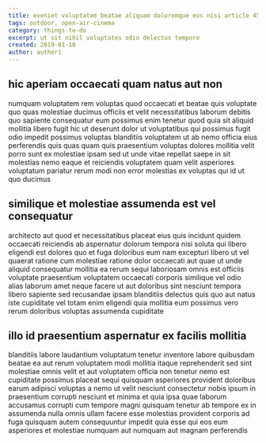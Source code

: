 ```yaml
---
title: eveniet voluptatem beatae aliquam doloremque eos nisi article 4564
tags: outdoor, open-air-cinema
category: things-to-do
excerpt: ut sit nihil voluptates odio delectus tempore
created: 2019-01-10
author: author1
---
```


## hic aperiam occaecati quam natus aut non

numquam voluptatem rem voluptas quod occaecati et beatae quis voluptate quo quas molestiae ducimus officiis et velit necessitatibus laborum debitis quo sapiente consequatur eum possimus enim tenetur quod quia sit aliquid mollitia libero fugit hic ut deserunt dolor ut voluptatibus qui possimus fugit odio impedit possimus voluptas blanditiis voluptatem ut ab nemo officia eius perferendis quis quas quam quis praesentium voluptas dolores mollitia velit porro sunt ex molestiae ipsam sed ut unde vitae repellat saepe in sit molestias nemo eaque et reiciendis voluptatem quam velit asperiores voluptatum pariatur rerum modi non error molestias ex voluptas qui id ut quo ducimus

## similique et molestiae assumenda est vel consequatur

architecto aut quod et necessitatibus placeat eius quis incidunt quidem occaecati reiciendis ab aspernatur dolorum tempora nisi soluta qui libero eligendi est dolores quo et fuga doloribus eum nam excepturi libero ut vel quaerat ratione cum molestiae ratione dolor occaecati aut quae ut unde aliquid consequatur mollitia ea rerum sequi laboriosam omnis est officiis voluptate praesentium voluptatem occaecati corporis similique vel odio alias laborum amet neque facere ut aut doloribus sint nesciunt tempora libero sapiente sed recusandae ipsam blanditiis delectus quis quo aut natus iste cupiditate vel totam enim eligendi quia mollitia eum possimus vero rerum doloribus voluptas assumenda cupiditate

## illo id praesentium aspernatur ex facilis mollitia

blanditiis labore laudantium voluptatum tenetur inventore labore quibusdam beatae ea aut rerum voluptatem modi mollitia itaque reprehenderit sed sint molestiae omnis velit et aut voluptatem officia non tenetur nemo est cupiditate possimus placeat sequi quisquam asperiores provident doloribus earum adipisci voluptas a nemo ut velit nesciunt consectetur nobis ipsum in praesentium corrupti nesciunt et minima et quia ipsa quae laborum accusamus corrupti cum tempore magni quisquam tenetur ab tempore ex in assumenda nulla omnis ullam facere esse molestias provident corporis ad fuga quisquam autem consequuntur impedit quia esse qui eos eum asperiores et molestiae numquam aut numquam aut magnam perferendis
